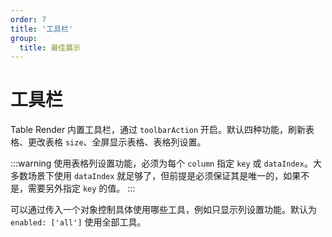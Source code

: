 ```yaml
---
order: 7
title: '工具栏'
group: 
  title: 最佳展示
---
```


# 工具栏

Table Render 内置工具栏，通过 `toolbarAction` 开启。默认四种功能，刷新表格、更改表格 `size`、全屏显示表格、表格列设置。

:::warning
使用表格列设置功能，必须为每个 `column` 指定 `key` 或 `dataIndex`。大多数场景下使用 `dataIndex` 就足够了，但前提是必须保证其是唯一的，如果不是，需要另外指定 `key` 的值。
:::

<code src="./demo/toolbar/basic.tsx"></code>

可以通过传入一个对象控制具体使用哪些工具，例如只显示列设置功能。默认为 `enabled: ['all']` 使用全部工具。

<code src="./demo/toolbar/selection-tool.tsx"></code>